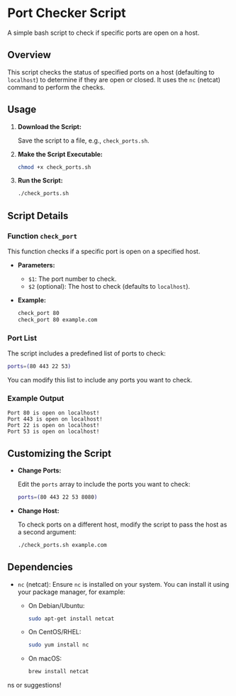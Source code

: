 # Port Checker Script

A simple bash script to check if specific ports are open on a host.

## Overview

This script checks the status of specified ports on a host (defaulting to `localhost`) to determine if they are open or closed. It uses the `nc` (netcat) command to perform the checks.

## Usage

1. **Download the Script:**

    Save the script to a file, e.g., `check_ports.sh`.

2. **Make the Script Executable:**

    ```bash
    chmod +x check_ports.sh
    ```

3. **Run the Script:**

    ```bash
    ./check_ports.sh
    ```

## Script Details

### Function `check_port`

This function checks if a specific port is open on a specified host.

- **Parameters:**
  - `$1`: The port number to check.
  - `$2` (optional): The host to check (defaults to `localhost`).

- **Example:**

    ```bash
    check_port 80
    check_port 80 example.com
    ```

### Port List

The script includes a predefined list of ports to check:

```bash
ports=(80 443 22 53)
```

You can modify this list to include any ports you want to check.

### Example Output

```text
Port 80 is open on localhost!
Port 443 is open on localhost!
Port 22 is open on localhost!
Port 53 is open on localhost!
```

## Customizing the Script

- **Change Ports:**

    Edit the `ports` array to include the ports you want to check:

    ```bash
    ports=(80 443 22 53 8080)
    ```

- **Change Host:**

    To check ports on a different host, modify the script to pass the host as a second argument:

    ```bash
    ./check_ports.sh example.com
    ```

## Dependencies

- `nc` (netcat): Ensure `nc` is installed on your system. You can install it using your package manager, for example:

    - On Debian/Ubuntu:

        ```bash
        sudo apt-get install netcat
        ```

    - On CentOS/RHEL:

        ```bash
        sudo yum install nc
        ```

    - On macOS:

        ```bash
        brew install netcat
        ```
ns or suggestions!

